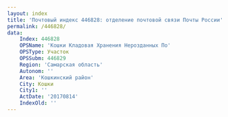 ```yaml
---
layout: index
title: 'Почтовый индекс 446828: отделение почтовой связи Почты России'
permalink: /446828/
data:
    Index: 446828
    OPSName: 'Кошки Кладовая Хранения Нерозданных По'
    OPSType: Участок
    OPSSubm: 446829
    Region: 'Самарская область'
    Autonom: ''
    Area: 'Кошкинский район'
    City: Кошки
    City1: ''
    ActDate: '20170814'
    IndexOld: ''
---
```

